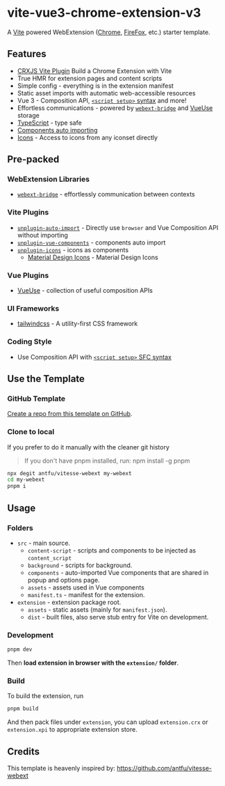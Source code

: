 # vite-vue3-chrome-extension-v3

A [Vite](https://vitejs.dev/) powered WebExtension ([Chrome](https://developer.chrome.com/docs/extensions/reference/), [FireFox](https://addons.mozilla.org/en-US/developers/), etc.) starter template.

## Features

- [CRXJS Vite Plugin](https://crxjs.dev/vite-plugin) Build a Chrome Extension with Vite
- True HMR for extension pages and content scripts
- Simple config - everything is in the extension manifest
- Static asset imports with automatic web-accessible resources
- Vue 3 - Composition API, [`<script setup>` syntax](https://github.com/vuejs/rfcs/blob/master/active-rfcs/0040-script-setup.md) and more!
- Effortless communications - powered by [`webext-bridge`](https://github.com/antfu/webext-bridge) and [VueUse](https://github.com/antfu/vueuse) storage
- [TypeScript](https://www.typescriptlang.org/) - type safe
- [Components auto importing](./src/components)
- [Icons](./src/components) - Access to icons from any iconset directly

## Pre-packed

### WebExtension Libraries

- [`webext-bridge`](https://github.com/antfu/webext-bridge) - effortlessly communication between contexts

### Vite Plugins

- [`unplugin-auto-import`](https://github.com/antfu/unplugin-auto-import) - Directly use `browser` and Vue Composition API without importing
- [`unplugin-vue-components`](https://github.com/antfu/vite-plugin-components) - components auto import
- [`unplugin-icons`](https://github.com/antfu/unplugin-icons) - icons as components
  - [Material Design Icons](https://icon-sets.iconify.design/mdi/) - Material Design Icons

### Vue Plugins

- [VueUse](https://github.com/antfu/vueuse) - collection of useful composition APIs

### UI Frameworks

- [tailwindcss](https://tailwindcss.com) - A utility-first CSS framework

### Coding Style

- Use Composition API with [`<script setup>` SFC syntax](https://github.com/vuejs/rfcs/pull/227)

## Use the Template

### GitHub Template

[Create a repo from this template on GitHub](https://github.com/antfu/vitesse-webext/generate).

### Clone to local

If you prefer to do it manually with the cleaner git history

> If you don't have pnpm installed, run: npm install -g pnpm

```bash
npx degit antfu/vitesse-webext my-webext
cd my-webext
pnpm i
```

## Usage

### Folders

- `src` - main source.
  - `content-script` - scripts and components to be injected as `content_script`
  - `background` - scripts for background.
  - `components` - auto-imported Vue components that are shared in popup and options page.
  - `assets` - assets used in Vue components
  - `manifest.ts` - manifest for the extension.
- `extension` - extension package root.
  - `assets` - static assets (mainly for `manifest.json`).
  - `dist` - built files, also serve stub entry for Vite on development.

### Development

```bash
pnpm dev
```

Then **load extension in browser with the `extension/` folder**.

### Build

To build the extension, run

```bash
pnpm build
```

And then pack files under `extension`, you can upload `extension.crx` or `extension.xpi` to appropriate extension store.

## Credits

This template is heavenly inspired by: https://github.com/antfu/vitesse-webext
